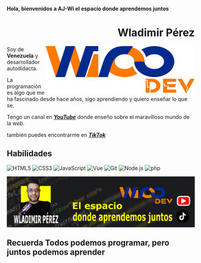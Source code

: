 **Hola, bienvenidos a AJ-Wi el espacio donde aprendemos juntos**

<div align="right">

# Wladimir Pérez

</div>

<img width="400" height="auto" align="right" src="./assets/logo-main.svg">

Soy de **Venezuela** y desarrollador autodidacta.

La programación es algo que me ha fascinado desde hace años, sigo aprendiendo y quiero enseñar lo que se.

Tengo un canal en <a href="https://www.youtube.com/channel/UCMzpttcB6zhVQzYuzhggnQA" target="_blank" rel="noopener"> _**YouTube**_</a> donde enseño sobre el maravilloso mundo de la _web_.

también puedes encontrarme en <a href="https://www.tiktok.com/@ajwipo" target="_blank" rel="noopener"> _**TikTok**_</a>

## Habilidades

![HTML5](https://img.shields.io/badge/-HTML5-E34F26?style=plastic&logo=html5&logoColor=white)
![CSS3](https://img.shields.io/badge/-CSS3-1572B6?style=plastic&logo=css3&logoColor=white)
![JavaScript](https://img.shields.io/badge/-JavaScript-F7DF1E?style=plastic&logo=JavaScript&logoColor=black)
![Vue](https://img.shields.io/badge/-Vue-4FC08D?style=plastic&logo=vue.js&logoColor=white)
![Git](https://img.shields.io/badge/-Git-F05032?style=plastic&logo=git&logoColor=white)
![Node.js](https://img.shields.io/badge/-Node.js-339933?style=plastic&logo=node.js&logoColor=white)
![php](https://img.shields.io/badge/-php-4F5B93?style=plastic&logo=php&logoColor=white)

<a href="https://www.youtube.com/channel/UCMzpttcB6zhVQzYuzhggnQA" target="_blank" rel="noopener">
  <img align="center" src="./assets/banner.png">
</a>

## **Recuerda Todos podemos programar, pero juntos podemos aprender**
